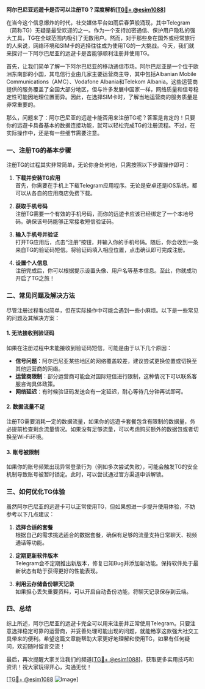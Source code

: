 **阿尔巴尼亚远遊卡是否可以注册TG？深度解析[[TG💪+ @esim1088](https://t.me/s/esim1088)]**

在当今这个信息爆炸的时代，社交媒体平台如雨后春笋般涌现，其中Telegram（简称TG）无疑是最受欢迎的之一。作为一个支持加密通信、保护用户隐私的强大工具，TG在全球范围内吸引了无数用户。然而，对于那些身在国外或经常旅行的人来说，网络环境和SIM卡的选择往往成为使用TG的一大挑战。今天，我们就来探讨一下阿尔巴尼亚的远遊卡是否能够顺利注册并使用TG。

首先，让我们简单了解一下阿尔巴尼亚的移动通信市场。阿尔巴尼亚是一个位于欧洲东南部的小国，其电信行业由几家主要运营商主导，其中包括Albanian Mobile Communications（AMC）、Vodafone Albania和Telekom Albania。这些运营商提供的服务覆盖了全国大部分地区，但与许多发展中国家一样，网络质量和信号稳定性可能因地理位置而异。因此，在选择SIM卡时，了解当地运营商的服务质量是非常重要的。

那么，问题来了：阿尔巴尼亚的远遊卡能否用来注册TG呢？答案是肯定的！只要你的远遊卡具备基本的数据连接功能，就可以轻松完成TG的注册流程。不过，在实际操作中，还是有一些细节需要注意。

### **一、注册TG的基本步骤**

注册TG的过程其实非常简单，无论你身处何地，只需按照以下步骤操作即可：

1. **下载并安装TG应用**  
   首先，你需要在手机上下载Telegram应用程序。无论是安卓还是iOS系统，都可以从各自的应用商店免费下载。

2. **获取手机号码**  
   注册TG需要一个有效的手机号码，而你的远遊卡应该已经绑定了一个本地号码。确保该号码能够正常接收短信验证码。

3. **输入手机号并验证**  
   打开TG应用后，点击“注册”按钮，并输入你的手机号码。随后，你会收到一条来自TG的验证码短信。将验证码填入相应位置，点击确认即可完成注册。

4. **设置个人信息**  
   注册完成后，你可以根据提示设置头像、用户名等基本信息。至此，你就成功开启了TG之旅！

### **二、常见问题及解决方法**

尽管注册过程看似简单，但在实际操作中可能会遇到一些小麻烦。以下是一些常见的问题及其解决方案：

#### **1. 无法接收到验证码**
如果在注册过程中未能接收到验证码短信，可能是由于以下几个原因：
- **信号问题**：阿尔巴尼亚某些地区的网络覆盖较差，建议尝试更换位置或切换至其他运营商的网络。
- **运营商限制**：部分运营商可能会对国际短信进行限制，这种情况下可以联系客服咨询具体政策。
- **网络延迟**：有时候验证码发送会有一定延迟，耐心等待几分钟再试即可。

#### **2. 数据流量不足**
注册TG需要消耗一定的数据流量，如果你的远遊卡套餐包含有限制的数据量，务必提前检查剩余流量情况。如果没有足够流量，可以考虑购买额外的数据包或者切换至Wi-Fi环境。

#### **3. 账号被限制**
如果你的账号频繁出现异常登录行为（例如多次尝试失败），可能会触发TG的安全机制导致账号被暂时锁定。此时，可以尝试通过官方渠道申诉解锁。

### **三、如何优化TG体验**

虽然阿尔巴尼亚的远遊卡可以正常使用TG，但如果想进一步提升使用体验，不妨参考以下几点建议：

1. **选择合适的套餐**  
   根据自己的需求挑选适合的数据套餐，确保有足够的流量支持日常聊天、视频通话等功能。

2. **定期更新软件版本**  
   Telegram会不定期推出新版本，修复已知Bug并添加新功能。保持软件处于最新状态有助于获得更好的性能表现。

3. **利用云存储备份聊天记录**  
   如果担心丢失重要资料，可以开启自动备份功能，将聊天记录保存到云端。

### **四、总结**

综上所述，阿尔巴尼亚的远遊卡完全可以用来注册并正常使用Telegram。只要注意选择稳定可靠的运营商，并妥善处理可能出现的问题，就能畅享这款强大社交工具带来的便利。希望这篇文章能帮助大家更好地理解和使用TG，如果有任何疑问，欢迎随时留言交流！

最后，再次提醒大家关注我们的频道[[TG💪+ @esim1088](https://t.me/s/esim1088)]，获取更多实用技巧和资讯！祝大家玩得开心，沟通无忧！

[[TG💪+ @esim1088](https://t.me/s/esim1088) ![Image](https://i.postimg.cc/4NQfJmqS/Snipaste-2025-05-13-00-14-12.png)]